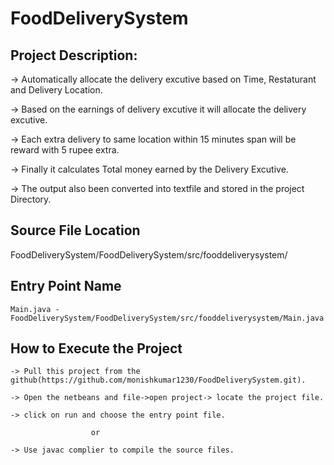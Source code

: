 # FoodDeliverySystem

## Project Description:
 
 -> Automatically allocate the delivery excutive based on Time, Restaturant and Delivery Location.
 
 -> Based on the earnings of delivery excutive it will allocate the delivery excutive.
 
 -> Each extra delivery to same location within 15 minutes span will be reward with 5 rupee extra.
 
 -> Finally it calculates Total money earned by the Delivery Excutive.
 
 -> The output also been converted into textfile and stored in the project Directory.

## Source File Location
   FoodDeliverySystem/FoodDeliverySystem/src/fooddeliverysystem/
      
## Entry Point Name
    
    Main.java - FoodDeliverySystem/FoodDeliverySystem/src/fooddeliverysystem/Main.java 
 
## How to Execute the Project
    -> Pull this project from the github(https://github.com/monishkumar1230/FoodDeliverySystem.git).
    
    -> Open the netbeans and file->open project-> locate the project file.
    
    -> click on run and choose the entry point file.
                      
                      or
            
    -> Use javac complier to compile the source files.       
    
  
